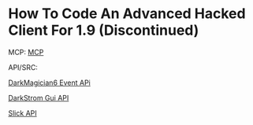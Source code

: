 # How To Code An Advanced Hacked Client For 1.9 (Discontinued)

MCP:
[MCP](https://twitter.com/SeargeDP/status/705970418486788096)

API/SRC:

[DarkMagician6 Event APi](https://bitbucket.org/DarkMagician6/eventapi)

[DarkStrom Gui API](https://github.com/DarkStorm652/Minecraft-GUI-API)

[Slick API](http://slick.ninjacave.com/)
